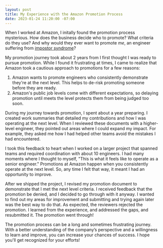 ```yaml
---
layout: post
title: My Experience with the Amazon Promotion Process
date: 2023-01-24 11:20:00 -07:00
---
```


When I worked at Amazon, I initally found the promotion process mysterious. How
does the business decide who to promote? What criteria do they use? And why
would they ever want to promote *me*, an engineer suffering from [impostor
syndrome](https://www.kevinlondon.com/2015/05/27/impostor-syndrome-and-me)?

My promotion journey took about 2 years from I first thought I was ready to
pursue promotion. While I found it frustrating at times,
I came to realize that Amazon took a cautious approach to promotions for a few
reasons:

1. Amazon wants to promote engineers who consistently demonstrate they're at the
   next level. This helps to de-risk promoting someone before they are ready.
2. Amazon's public job levels come with different expectations, so delaying
   promotion until meets the level protects them from being judged too soon.

During my journey towards promotion, I spent about a year preparing.  I created
work summaries that detailed my contributions and how I was operating at the
next level. When I reviewed these documents with a higher-level engineer, they
pointed out areas where I could expand my impact. For example, they asked me how
I had helped other teams avoid the mistakes I had encountered.

I took this feedback to heart when I worked on a larger project that spanned
teams and required coordination with about 10 engineers. I had many moments
where I thought to myself, "This is what it feels like to operate as a senior
engineer." Promotions at Amazon happen when you consistently operate at
the next level. So, any time I felt that way, it meant I had an opportunity to
improve.

After we shipped the project, I revised my promotion document to demonstrate that
I met the next level criteria. I received feedback that the promotion be
denied, and I decided to go through with it anyway. I wanted to find out my
areas for improvement and submitting and trying again later was the best way to
do that. As expected, the reviewers rejected the promotion. I learned from the
experience, and addressed the gaps, and resubmitted it. The promotion went
through!

The promotion process can be a long and sometimes frustrating
journey. With a better understanding of the company’s perspective and
a willingness to learn and improve, you can increase your chances of success.
I hope you'll get recognized for your efforts!
